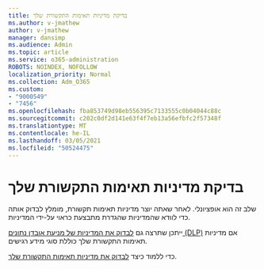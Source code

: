 ```yaml
---
title: בדיקת מדיניות תאימות התקשורת שלך
ms.author: v-jmathew
author: v-jmathew
manager: dansimp
ms.audience: Admin
ms.topic: article
ms.service: o365-administration
ROBOTS: NOINDEX, NOFOLLOW
localization_priority: Normal
ms.collection: Adm_O365
ms.custom:
- "9000549"
- "7456"
ms.openlocfilehash: fba853749d98eb556395c7133555c0b04044c88c
ms.sourcegitcommit: c202c0df2d141e63f4f7eb13a56efbfc2f57348f
ms.translationtype: MT
ms.contentlocale: he-IL
ms.lasthandoff: 03/05/2021
ms.locfileid: "50524475"
---
```

# <a name="test-your-communication-compliance-policy"></a>בדיקת מדיניות תאימות התקשורת שלך

שלב זה הוא אופציונלי. לאחר שאתה יוצר מדיניות תאימות תקשורת, מומלץ לבדוק אותה כדי לוודא שהמדיניות שהגדרת מתבצעת כראוי על-ידי המדיניות.

ייתכן שתרצה גם [לבדוק את המדיניות של מניעת אובדן נתונים (DLP)](https://go.microsoft.com/fwlink/?linkid=2110890) אם מדיניות תאימות התקשורת שלך כוללת סוגי מידע רגישים.

כדי ללמוד כיצד [לבדוק את מדיניות תאימות התקשורת שלך](https://go.microsoft.com/fwlink/?linkid=2111304).
